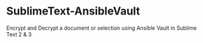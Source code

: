 SublimeText-AnsibleVault
========================

Encrypt and Decrypt a document or selection using Ansible Vault in Sublime Text 2 &amp; 3
